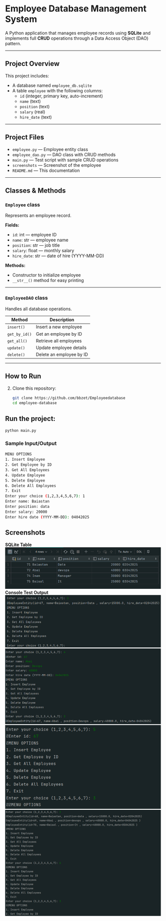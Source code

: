 # Employee Database Management System

A Python application that manages employee records using **SQLite** and implements full **CRUD** operations through a Data Access Object (DAO) pattern.

---

##  Project Overview

This project includes:

- A database named `employee_db.sqlite`
- A table `employee` with the following columns:
  - `id` (integer, primary key, auto-increment)
  - `name` (text)
  - `position` (text)
  - `salary` (real)
  - `hire_date` (text)

---

##  Project Files

- `employee.py` — Employee entity class
- `employee_dao.py` — DAO class with CRUD methods
- `main.py` — Test script with sample CRUD operations
- `screenshots` — Screenshot of the employee
- `README.md` — This documentation

---

##  Classes & Methods

###  `Employee` class

Represents an employee record.

**Fields:**
- `id`: int — employee ID
- `name`: str — employee name
- `position`: str — job title
- `salary`: float — monthly salary
- `hire_date`: str — date of hire (YYYY-MM-DD)

**Methods:**
- Constructor to initialize employee
- `__str__()` method for easy printing

---

###  `EmployeeDAO` class

Handles all database operations.

| Method         | Description                                  |
|----------------|----------------------------------------------|
| `insert()`     | Insert a new employee                        |
| `get_by_id()`  | Get an employee by ID                        |
| `get_all()`    | Retrieve all employees                       |
| `update()`     | Update employee details                      |
| `delete()`     | Delete an employee by ID                     |

---

##  How to Run

2. Clone this repository:
   ```bash
   git clone https://github.com/bbzet/Employeedatabase
   cd employee-database


## Run the project:
```bash
python main.py
```
### Sample Input/Output
```bash
MENU OPTIONS
1. Insert Employee
2. Get Employee by ID
3. Get All Employees
4. Update Employee
5. Delete Employee
6. Delete All Employees
7. Exit
Enter your choice (1,2,3,4,5,6,7): 1
Enter name: Baiastan
Enter position: data 
Enter salary: 20000
Enter hire date (YYYY-MM-DD): 04042025
```
## Screenshots
**SQLite Table**
![](https://raw.githubusercontent.com/bbzet/Employeedatabase/refs/heads/main/screenshot/%D0%A1%D0%BD%D0%B8%D0%BC%D0%BE%D0%BA%20%D1%8D%D0%BA%D1%80%D0%B0%D0%BD%D0%B0%202025-04-02%20151846.png)
**Console Test Output**
![](https://raw.githubusercontent.com/bbzet/Employeedatabase/refs/heads/main/screenshot/%D0%A1%D0%BD%D0%B8%D0%BC%D0%BE%D0%BA%20%D1%8D%D0%BA%D1%80%D0%B0%D0%BD%D0%B0%202025-04-02%20150748.png)
![](https://raw.githubusercontent.com/bbzet/Employeedatabase/refs/heads/main/screenshot/%D0%A1%D0%BD%D0%B8%D0%BC%D0%BE%D0%BA%20%D1%8D%D0%BA%D1%80%D0%B0%D0%BD%D0%B0%202025-04-02%20150924.png)
![](https://raw.githubusercontent.com/bbzet/Employeedatabase/refs/heads/main/screenshot/%D0%A1%D0%BD%D0%B8%D0%BC%D0%BE%D0%BA%20%D1%8D%D0%BA%D1%80%D0%B0%D0%BD%D0%B0%202025-04-02%20151028.png)
![](https://raw.githubusercontent.com/bbzet/Employeedatabase/refs/heads/main/screenshot/%D0%A1%D0%BD%D0%B8%D0%BC%D0%BE%D0%BA%20%D1%8D%D0%BA%D1%80%D0%B0%D0%BD%D0%B0%202025-04-02%20151341.png)

